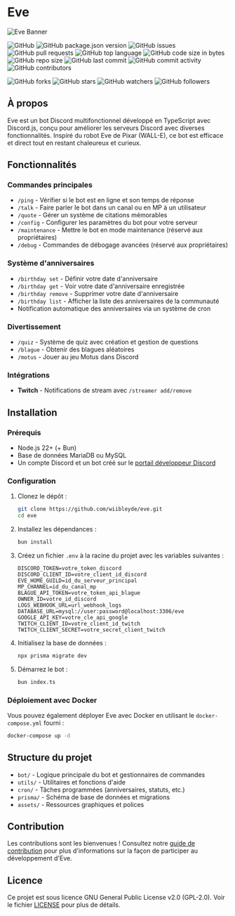 # Eve

![Eve Banner](./eve-banner.png)

![GitHub](https://img.shields.io/github/license/wiibleyde/eve) ![GitHub package.json version](https://img.shields.io/github/package-json/v/wiibleyde/eve) ![GitHub issues](https://img.shields.io/github/issues/wiibleyde/eve) ![GitHub pull requests](https://img.shields.io/github/issues-pr/wiibleyde/eve) ![GitHub top language](https://img.shields.io/github/languages/top/wiibleyde/eve) ![GitHub code size in bytes](https://img.shields.io/github/languages/code-size/wiibleyde/eve) ![GitHub repo size](https://img.shields.io/github/repo-size/wiibleyde/eve) ![GitHub last commit](https://img.shields.io/github/last-commit/wiibleyde/eve) ![GitHub commit activity](https://img.shields.io/github/commit-activity/m/wiibleyde/eve) ![GitHub contributors](https://img.shields.io/github/contributors/wiibleyde/eve)

![GitHub forks](https://img.shields.io/github/forks/wiibleyde/eve?style=social) ![GitHub stars](https://img.shields.io/github/stars/wiibleyde/eve?style=social) ![GitHub watchers](https://img.shields.io/github/watchers/wiibleyde/eve?style=social) ![GitHub followers](https://img.shields.io/github/followers/wiibleyde?style=social)

## À propos

Eve est un bot Discord multifonctionnel développé en TypeScript avec Discord.js, conçu pour améliorer les serveurs Discord avec diverses fonctionnalités. Inspiré du robot Eve de Pixar (WALL-E), ce bot est efficace et direct tout en restant chaleureux et curieux.

## Fonctionnalités

### Commandes principales
- `/ping` - Vérifier si le bot est en ligne et son temps de réponse
- `/talk` - Faire parler le bot dans un canal ou en MP à un utilisateur
- `/quote` - Gérer un système de citations mémorables
- `/config` - Configurer les paramètres du bot pour votre serveur
- `/maintenance` - Mettre le bot en mode maintenance (réservé aux propriétaires)
- `/debug` - Commandes de débogage avancées (réservé aux propriétaires)

### Système d'anniversaires
- `/birthday set` - Définir votre date d'anniversaire
- `/birthday get` - Voir votre date d'anniversaire enregistrée
- `/birthday remove` - Supprimer votre date d'anniversaire
- `/birthday list` - Afficher la liste des anniversaires de la communauté
- Notification automatique des anniversaires via un système de cron

### Divertissement
- `/quiz` - Système de quiz avec création et gestion de questions
- `/blague` - Obtenir des blagues aléatoires
- `/motus` - Jouer au jeu Motus dans Discord

### Intégrations
- **Twitch** - Notifications de stream avec `/streamer add/remove`

## Installation

### Prérequis
- Node.js 22+ (+ Bun)
- Base de données MariaDB ou MySQL
- Un compte Discord et un bot créé sur le [portail développeur Discord](https://discord.com/developers/applications)

### Configuration
1. Clonez le dépôt :
   ```bash
   git clone https://github.com/wiibleyde/eve.git
   cd eve
   ```

2. Installez les dépendances :
   ```bash
   bun install
   ```

3. Créez un fichier `.env` à la racine du projet avec les variables suivantes :
   ```
   DISCORD_TOKEN=votre_token_discord
   DISCORD_CLIENT_ID=votre_client_id_discord
   EVE_HOME_GUILD=id_du_serveur_principal
   MP_CHANNEL=id_du_canal_mp
   BLAGUE_API_TOKEN=votre_token_api_blague
   OWNER_ID=votre_id_discord
   LOGS_WEBHOOK_URL=url_webhook_logs
   DATABASE_URL=mysql://user:password@localhost:3306/eve
   GOOGLE_API_KEY=votre_cle_api_google
   TWITCH_CLIENT_ID=votre_client_id_twitch
   TWITCH_CLIENT_SECRET=votre_secret_client_twitch
   ```

4. Initialisez la base de données :
   ```bash
   npx prisma migrate dev
   ```

5. Démarrez le bot :
   ```bash
   bun index.ts
   ```

### Déploiement avec Docker
Vous pouvez également déployer Eve avec Docker en utilisant le `docker-compose.yml` fourni :
```bash
docker-compose up -d
```

## Structure du projet
- `bot/` - Logique principale du bot et gestionnaires de commandes
- `utils/` - Utilitaires et fonctions d'aide
- `cron/` - Tâches programmées (anniversaires, statuts, etc.)
- `prisma/` - Schéma de base de données et migrations
- `assets/` - Ressources graphiques et polices

## Contribution

Les contributions sont les bienvenues ! Consultez notre [guide de contribution](CONTRIBUTING.md) pour plus d'informations sur la façon de participer au développement d'Eve.

## Licence

Ce projet est sous licence GNU General Public License v2.0 (GPL-2.0). Voir le fichier [LICENSE](LICENSE) pour plus de détails.
